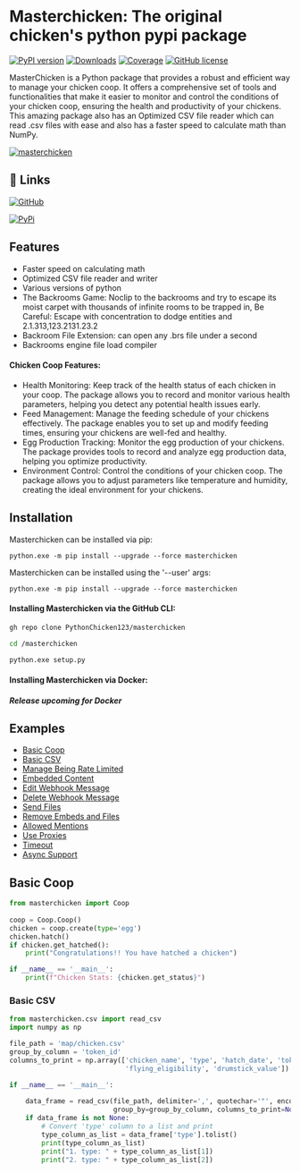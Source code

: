 
# Masterchicken: The original chicken's python pypi package

[![PyPI version](https://badge.fury.io/py/masterchicken.svg)](https://badge.fury.io/py/masterchicken)
[![Downloads](https://img.shields.io/badge/Downloads-50M%2B-blue)](https://pypi.org/project/masterchicken/#files)
[![Coverage](https://img.shields.io/badge/coverage-100%25-brightgreen)](https://organicchicken.netlify.app)
[![GitHub license](https://img.shields.io/badge/license-MIT-brightgreen.svg)](https://github.com/PythonChicken123/masterchicken/blob/main/LICENSE)

MasterChicken is a Python package that provides a robust and efficient way to manage your chicken coop. It offers a comprehensive set of tools and functionalities that make it easier to monitor and control the conditions of your chicken coop, ensuring the health and productivity of your chickens. This amazing package also has an Optimized CSV file reader which can read .csv files with ease and also has a faster speed to calculate math than NumPy.

[![masterchicken](./masterchicken.png)](https://pypi.org/project/masterchicken/)


## 🔗 Links
[![GitHub](https://img.shields.io/badge/github-%23121011.svg?style=for-the-badge&logo=github&logoColor=white)](https://github.com/PythonChicken123/masterchicken/)

[![PyPi](https://img.shields.io/badge/python-3670A0?style=for-the-badge&logo=python&logoColor=ffdd54)](https://github.com/PythonChicken123/masterchicken/)

## Features

- Faster speed on calculating math
- Optimized CSV file reader and writer
- Various versions of python
- The Backrooms Game: Noclip to the backrooms and try to escape its moist carpet with thousands of infinite rooms to be trapped in, Be Careful: Escape with concentration to dodge entities and 2.1.313,123.2131.23.2
- Backroom File Extension: can open any .brs file under a second
- Backrooms engine file load compiler

#### Chicken Coop Features:
- Health Monitoring: Keep track of the health status of each chicken in your coop. The package allows you to record and monitor various health parameters, helping you detect any potential health issues early.
- Feed Management: Manage the feeding schedule of your chickens effectively. The package enables you to set up and modify feeding times, ensuring your chickens are well-fed and healthy.
- Egg Production Tracking: Monitor the egg production of your chickens. The package provides tools to record and analyze egg production data, helping you optimize productivity.
- Environment Control: Control the conditions of your chicken coop. The package allows you to adjust parameters like temperature and humidity, creating the ideal environment for your chickens.

## Installation

Masterchicken can be installed via pip:
```shell
python.exe -m pip install --upgrade --force masterchicken
```
Masterchicken can be installed using the '--user' args:
```shell
python.exe -m pip install --upgrade --force masterchicken
```
#### Installing Masterchicken via the GitHub CLI:
```bash
gh repo clone PythonChicken123/masterchicken
```
```bash
cd /masterchicken
```
```bash
python.exe setup.py
```
#### Installing Masterchicken via Docker:
##### Release upcoming for Docker

## Examples
* [Basic Coop](#basic-coop)
* [Basic CSV](#basic-csv)
* [Manage Being Rate Limited](#manage-being-rate-limited)
* [Embedded Content](#webhook-with-embedded-content)
* [Edit Webhook Message](#edit-webhook-messages)
* [Delete Webhook Message](#delete-webhook-messages)
* [Send Files](#send-files)
* [Remove Embeds and Files](#remove-embeds-and-files)
* [Allowed Mentions](#allowed-mentions)
* [Use Proxies](#use-proxies)
* [Timeout](#timeout)
* [Async Support](#async-support)


## Basic Coop

```python
from masterchicken import Coop
   
coop = Coop.Coop()
chicken = coop.create(type='egg')
chicken.hatch()
if chicken.get_hatched():
    print("Congratulations!! You have hatched a chicken")

if __name__ == '__main__':
    print(f"Chicken Stats: {chicken.get_status}")
```

### Basic CSV

```python
from masterchicken.csv import read_csv
import numpy as np

file_path = 'map/chicken.csv'
group_by_column = 'token_id'
columns_to_print = np.array(['chicken_name', 'type', 'hatch_date', 'token_id', 'achievements', 'collections',
                             'flying_eligibility', 'drumstick_value'])

if __name__ == '__main__':
    
    data_frame = read_csv(file_path, delimiter=',', quotechar='"', encoding='utf-8', skiprows=0,
                          group_by=group_by_column, columns_to_print=None, group_entire_print=False)
    if data_frame is not None:
        # Convert 'type' column to a list and print
        type_column_as_list = data_frame['type'].tolist()
        print(type_column_as_list)
        print("1. type: " + type_column_as_list[1])
        print("2. type: " + type_column_as_list[2])

```